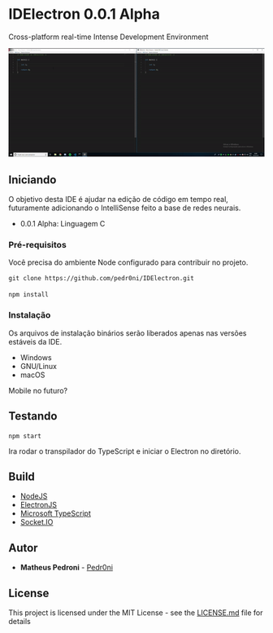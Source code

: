 # IDElectron 0.0.1 Alpha

Cross-platform real-time Intense Development Environment

![alt text](https://github.com/pedr0ni/IDElectron/blob/master/assets/demo.gif "Demo 0.0.1 Alpha")

## Iniciando

O objetivo desta IDE é ajudar na edição de código em tempo real, futuramente adicionando o IntelliSense feito a base de redes neurais.

* 0.0.1 Alpha: Linguagem C

### Pré-requisitos

Você precisa do ambiente Node configurado para contribuir no projeto.

```
git clone https://github.com/pedr0ni/IDElectron.git

npm install
```

### Instalação

Os arquivos de instalação binários serão liberados apenas nas versões estáveis da IDE.

* Windows
* GNU/Linux
* macOS

Mobile no futuro?

## Testando

```
npm start
```

Ira rodar o transpilador do TypeScript e iniciar o Electron no diretório.

## Build

* [NodeJS](https://nodejs.org/en/)
* [ElectronJS](https://electronjs.org)
* [Microsoft TypeScript](https://www.typescriptlang.org)
* [Socket.IO](https://socket.io)

## Autor

* **Matheus Pedroni** - [Pedr0ni](https://twitter.com/pedr0ni_)

## License

This project is licensed under the MIT License - see the [LICENSE.md](LICENSE.md) file for details